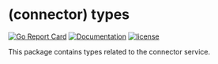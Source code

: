 # (connector) types

[![Go Report Card](https://goreportcard.com/badge/github.com/borderzero/border0-go)](https://goreportcard.com/report/github.com/borderzero/border0-go)
[![Documentation](https://godoc.org/github.com/borderzero/border0-go/service/connector/types?status.svg)](https://godoc.org/github.com/borderzero/border0-go/types/connector)
[![license](https://img.shields.io/github/license/borderzero/border0-go.svg)](https://github.com/borderzero/border0-go/blob/master/LICENSE)

This package contains types related to the connector service.
